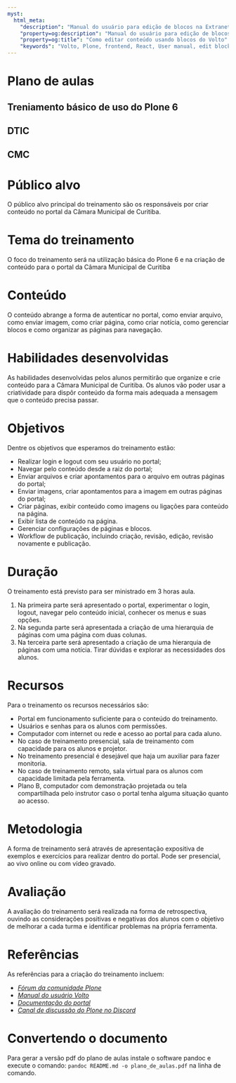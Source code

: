 ```yaml
---
myst:
  html_meta:
    "description": "Manual do usuário para edição de blocos na Extranet da DTIC da CMC traduzido do manual do Volto, o frontend do Plone 6."
    "property=og:description": "Manual do usuário para edição de blocos na Extranet da DTIC da CMC traduzido do manual do Volto, o frontend do Plone 6."
    "property=og:title": "Como editar conteúdo usando blocos do Volto"
    "keywords": "Volto, Plone, frontend, React, User manual, edit blocks, edição de blocos"
---
```


# Plano de aulas

## Treniamento básico de uso do Plone 6

## DTIC

## CMC

# Público alvo

O público alvo principal do treinamento são os responsáveis por criar
conteúdo no portal da Câmara Municipal de Curitiba.

# Tema do treinamento

O foco do treinamento será na utilização básica do Plone 6 e na criação
de conteúdo para o portal da Câmara Municipal de Curitiba

# Conteúdo

O conteúdo abrange a forma de autenticar no portal, como enviar
arquivo, como enviar imagem, como criar página, como criar notícia, como
gerenciar blocos e como organizar as páginas para navegação.

# Habilidades desenvolvidas

As habilidades desenvolvidas pelos alunos permitirão que organize e crie
conteúdo para a Câmara Municipal de Curitiba. Os alunos vão poder usar a
criatividade para dispôr conteúdo da forma mais adequada a mensagem que
o conteúdo precisa passar.

# Objetivos

Dentre os objetivos que esperamos do treinamento estão:

-   Realizar login e logout com seu usuário no portal;
-   Navegar pelo conteúdo desde a raiz do portal;
-   Enviar arquivos e criar apontamentos para o arquivo em outras
    páginas do portal;
-   Enviar imagens, criar apontamentos para a imagem em outras páginas
    do portal;
-   Criar páginas, exibir conteúdo como imagens ou ligações para
    conteúdo na página.
-   Exibir lista de conteúdo na página.
-   Gerenciar configurações de páginas e blocos.
-   Workflow de publicação, incluindo criação, revisão, edição, revisão
    novamente e publicação.

# Duração

O treinamento está previsto para ser ministrado em 3 horas aula.

1.  Na primeira parte será apresentado o portal, experimentar o login,
    logout, navegar pelo conteúdo inicial, conhecer os menus e suas
    opções.
2.  Na segunda parte será apresentada a criação de uma hierarquia de
    páginas com uma página com duas colunas.
3.  Na terceira parte será apresentado a criação de uma hierarquia de
    páginas com uma notícia. Tirar dúvidas e explorar as necessidades
    dos alunos.

# Recursos

Para o treinamento os recursos necessários são:

-   Portal em funcionamento suficiente para o conteúdo do treinamento.
-   Usuários e senhas para os alunos com permissões.
-   Computador com internet ou rede e acesso ao portal para cada aluno.
-   No caso de treinamento presencial, sala de treinamento com
    capacidade para os alunos e projetor.
-   No treinamento presencial é desejável que haja um auxiliar para
    fazer monitoria.
-   No caso de treinamento remoto, sala virtual para os alunos com
    capacidade limitada pela ferramenta.
-   Plano B, computador com demonstração projetada ou tela compartilhada
    pelo instrutor caso o portal tenha alguma situação quanto ao acesso.

# Metodologia

A forma de treinamento será através de apresentação expositiva de
exemplos e exercícios para realizar dentro do portal. Pode ser
presencial, ao vivo online ou com vídeo gravado.

# Avaliação

A avaliação do treinamento será realizada na forma de retrospectiva,
ouvindo as considerações positivas e negativas dos alunos com o objetivo
de melhorar a cada turma e identificar problemas na própria ferramenta.

# Referências

As referências para a criação do treinamento incluem:

-   [*Fórum da comunidade Plone*](https://community.plone.org/)
-   [*Manual do usuário
    Volto*](https://6.docs.plone.org/volto/user-manual)
-   [*Documentação do
    portal*](https://github.com/CMCuritiba/extranet-cmc/tree/main/docs)
-   [*Canal de discussão do Plone no
    Discord*](https://discord.gg/zFY3EBbjaj)

# Convertendo o documento

Para gerar a versão pdf do plano de aulas instale o software pandoc e execute o comando: `pandoc README.md -o plano_de_aulas.pdf` na linha de comando.